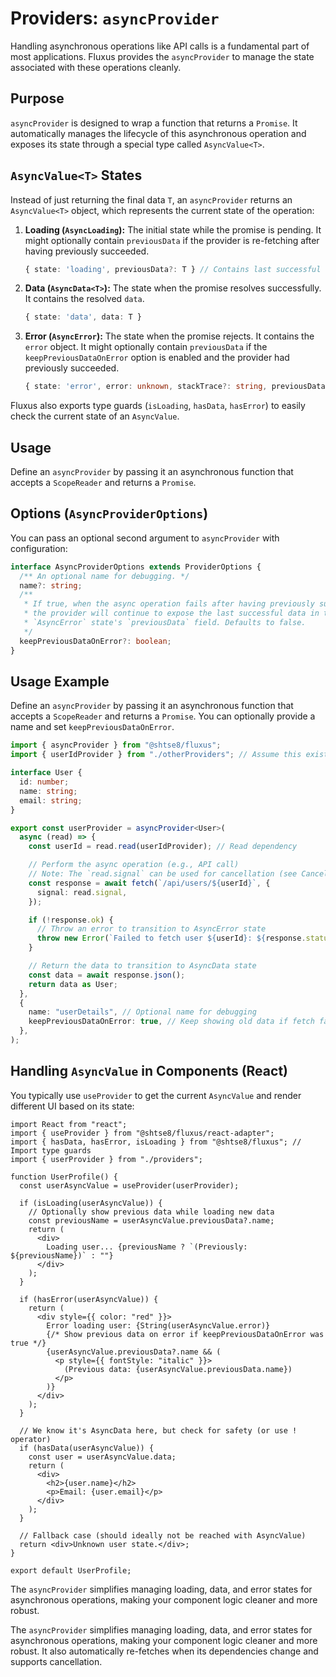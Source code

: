 # Providers: `asyncProvider`

Handling asynchronous operations like API calls is a fundamental part of most
applications. Fluxus provides the `asyncProvider` to manage the state associated
with these operations cleanly.

## Purpose

`asyncProvider` is designed to wrap a function that returns a `Promise`. It
automatically manages the lifecycle of this asynchronous operation and exposes
its state through a special type called `AsyncValue<T>`.

## `AsyncValue<T>` States

Instead of just returning the final data `T`, an `asyncProvider` returns an
`AsyncValue<T>` object, which represents the current state of the operation:

1. **Loading (`AsyncLoading`):** The initial state while the promise is pending.
   It might optionally contain `previousData` if the provider is re-fetching
   after having previously succeeded.
   ```typescript
   { state: 'loading', previousData?: T } // Contains last successful data during re-fetch
   ```
2. **Data (`AsyncData<T>`):** The state when the promise resolves successfully.
   It contains the resolved `data`.
   ```typescript
   { state: 'data', data: T }
   ```
3. **Error (`AsyncError`):** The state when the promise rejects. It contains the
   `error` object. It might optionally contain `previousData` if the
   `keepPreviousDataOnError` option is enabled and the provider had previously
   succeeded.
   ```typescript
   { state: 'error', error: unknown, stackTrace?: string, previousData?: T } // Contains last successful data if option enabled
   ```

Fluxus also exports type guards (`isLoading`, `hasData`, `hasError`) to easily
check the current state of an `AsyncValue`.

## Usage

Define an `asyncProvider` by passing it an asynchronous function that accepts a
`ScopeReader` and returns a `Promise`.

## Options (`AsyncProviderOptions`)

You can pass an optional second argument to `asyncProvider` with configuration:

```typescript
interface AsyncProviderOptions extends ProviderOptions {
  /** An optional name for debugging. */
  name?: string;
  /**
   * If true, when the async operation fails after having previously succeeded,
   * the provider will continue to expose the last successful data in the
   * `AsyncError` state's `previousData` field. Defaults to false.
   */
  keepPreviousDataOnError?: boolean;
}
```

## Usage Example

Define an `asyncProvider` by passing it an asynchronous function that accepts a
`ScopeReader` and returns a `Promise`. You can optionally provide a name and set
`keepPreviousDataOnError`.

```typescript
import { asyncProvider } from "@shtse8/fluxus";
import { userIdProvider } from "./otherProviders"; // Assume this exists

interface User {
  id: number;
  name: string;
  email: string;
}

export const userProvider = asyncProvider<User>(
  async (read) => {
    const userId = read.read(userIdProvider); // Read dependency

    // Perform the async operation (e.g., API call)
    // Note: The `read.signal` can be used for cancellation (see Cancellation guide)
    const response = await fetch(`/api/users/${userId}`, {
      signal: read.signal,
    });

    if (!response.ok) {
      // Throw an error to transition to AsyncError state
      throw new Error(`Failed to fetch user ${userId}: ${response.statusText}`);
    }

    // Return the data to transition to AsyncData state
    const data = await response.json();
    return data as User;
  },
  {
    name: "userDetails", // Optional name for debugging
    keepPreviousDataOnError: true, // Keep showing old data if fetch fails
  },
);
```

## Handling `AsyncValue` in Components (React)

You typically use `useProvider` to get the current `AsyncValue` and render
different UI based on its state:

```tsx
import React from "react";
import { useProvider } from "@shtse8/fluxus/react-adapter";
import { hasData, hasError, isLoading } from "@shtse8/fluxus"; // Import type guards
import { userProvider } from "./providers";

function UserProfile() {
  const userAsyncValue = useProvider(userProvider);

  if (isLoading(userAsyncValue)) {
    // Optionally show previous data while loading new data
    const previousName = userAsyncValue.previousData?.name;
    return (
      <div>
        Loading user... {previousName ? `(Previously: ${previousName})` : ""}
      </div>
    );
  }

  if (hasError(userAsyncValue)) {
    return (
      <div style={{ color: "red" }}>
        Error loading user: {String(userAsyncValue.error)}
        {/* Show previous data on error if keepPreviousDataOnError was true */}
        {userAsyncValue.previousData?.name && (
          <p style={{ fontStyle: "italic" }}>
            (Previous data: {userAsyncValue.previousData.name})
          </p>
        )}
      </div>
    );
  }

  // We know it's AsyncData here, but check for safety (or use ! operator)
  if (hasData(userAsyncValue)) {
    const user = userAsyncValue.data;
    return (
      <div>
        <h2>{user.name}</h2>
        <p>Email: {user.email}</p>
      </div>
    );
  }

  // Fallback case (should ideally not be reached with AsyncValue)
  return <div>Unknown user state.</div>;
}

export default UserProfile;
```

The `asyncProvider` simplifies managing loading, data, and error states for
asynchronous operations, making your component logic cleaner and more robust.

The `asyncProvider` simplifies managing loading, data, and error states for
asynchronous operations, making your component logic cleaner and more robust. It
also automatically re-fetches when its dependencies change and supports
cancellation.
